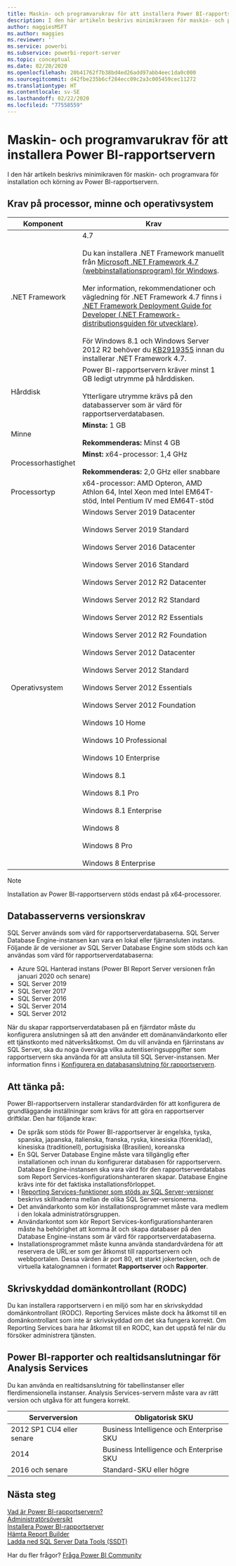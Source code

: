```yaml
---
title: Maskin- och programvarukrav för att installera Power BI-rapportservern
description: I den här artikeln beskrivs minimikraven för maskin- och programvara för installation och körning av Power BI-rapportservern.
author: maggiesMSFT
ms.author: maggies
ms.reviewer: ''
ms.service: powerbi
ms.subservice: powerbi-report-server
ms.topic: conceptual
ms.date: 02/20/2020
ms.openlocfilehash: 20b41762f7b38bd4ed26add97abb4eec1da0c000
ms.sourcegitcommit: d42fbe235b6cf284ecc09c2a3c005459cec11272
ms.translationtype: HT
ms.contentlocale: sv-SE
ms.lasthandoff: 02/22/2020
ms.locfileid: "77558559"
---
```

# <a name="hardware-and-software-requirements-for-installing-power-bi-report-server"></a>Maskin- och programvarukrav för att installera Power BI-rapportservern

I den här artikeln beskrivs minimikraven för maskin- och programvara för installation och körning av Power BI-rapportservern.

## <a name="processor-memory-and-operating-system-requirements"></a>Krav på processor, minne och operativsystem

| Komponent | Krav |
| --- | --- |
| .NET Framework |4.7<br><br>Du kan installera .NET Framework manuellt från [Microsoft .NET Framework 4.7 (webbinstallationsprogram) för Windows](https://support.microsoft.com/en-us/kb/3186500).<br/><br/> Mer information, rekommendationer och vägledning för .NET Framework 4.7 finns i [.NET Framework Deployment Guide for Developer (.NET Framework-distributionsguiden för utvecklare)](https://docs.microsoft.com/dotnet/framework/deployment/deployment-guide-for-developers).<br/><br/>För Windows 8.1 och Windows Server 2012 R2 behöver du [KB2919355](https://support.microsoft.com/kb/2919355) innan du installerar .NET Framework 4.7. |
| Hårddisk |Power BI-rapportservern kräver minst 1 GB ledigt utrymme på hårddisken.<br><br>Ytterligare utrymme krävs på den databasserver som är värd för rapportserverdatabasen. |
| Minne |**Minsta:** 1 GB<br/><br/> **Rekommenderas:** Minst 4 GB |
| Processorhastighet |**Minst:** x64-processor: 1,4 GHz<br/><br/> **Rekommenderas:** 2,0 GHz eller snabbare |
| Processortyp |x64-processor: AMD Opteron, AMD Athlon 64, Intel Xeon med Intel EM64T-stöd, Intel Pentium IV med EM64T-stöd |
| Operativsystem |Windows Server 2019 Datacenter<br><br>Windows Server 2019 Standard<br><br>Windows Server 2016 Datacenter<br><br>Windows Server 2016 Standard<br><br>Windows Server 2012 R2 Datacenter<br><br>Windows Server 2012 R2 Standard<br><br>Windows Server 2012 R2 Essentials<br><br>Windows Server 2012 R2 Foundation<br><br>Windows Server 2012 Datacenter<br><br>Windows Server 2012 Standard<br><br>Windows Server 2012 Essentials<br><br>Windows Server 2012 Foundation<br><br>Windows 10 Home<br><br>Windows 10 Professional<br><br>Windows 10 Enterprise<br><br>Windows 8.1<br><br>Windows 8.1 Pro<br><br>Windows 8.1 Enterprise<br><br>Windows 8<br><br>Windows 8 Pro<br><br>Windows 8 Enterprise |

> [!NOTE]
> Installation av Power BI-rapportservern stöds endast på x64-processorer.


## <a name="database-server-version-requirements"></a>Databasserverns versionskrav

SQL Server används som värd för rapportserverdatabaserna. SQL Server Database Engine-instansen kan vara en lokal eller fjärransluten instans. Följande är de versioner av SQL Server Database Engine som stöds och kan användas som värd för rapportserverdatabaserna:

* Azure SQL Hanterad instans (Power BI Report Server versionen från januari 2020 och senare)
* SQL Server 2019
* SQL Server 2017
* SQL Server 2016
* SQL Server 2014
* SQL Server 2012

När du skapar rapportserverdatabasen på en fjärrdator måste du konfigurera anslutningen så att den använder ett domänanvändarkonto eller ett tjänstkonto med nätverksåtkomst. Om du vill använda en fjärrinstans av SQL Server, ska du noga överväga vilka autentiseringsuppgifter som rapportservern ska använda för att ansluta till SQL Server-instansen. Mer information finns i [Konfigurera en databasanslutning för rapportservern](https://docs.microsoft.com/sql/reporting-services/install-windows/configure-a-report-server-database-connection-ssrs-configuration-manager).

## <a name="considerations"></a>Att tänka på:

Power BI-rapportservern installerar standardvärden för att konfigurera de grundläggande inställningar som krävs för att göra en rapportserver driftklar. Den har följande krav:

* De språk som stöds för Power BI-rapportserver är engelska, tyska, spanska, japanska, italienska, franska, ryska, kinesiska (förenklad), kinesiska (traditionell), portugisiska (Brasilien), koreanska
* En SQL Server Database Engine måste vara tillgänglig efter installationen och innan du konfigurerar databasen för rapportservern. Database Engine-instansen ska vara värd för den rapportserverdatabas som Report Services-konfigurationshanteraren skapar. Database Engine krävs inte för det faktiska installationsförloppet.
* I [Reporting Services-funktioner som stöds av SQL Server-versioner](https://docs.microsoft.com/sql/reporting-services/reporting-services-features-supported-by-the-editions-of-sql-server-2016) beskrivs skillnaderna mellan de olika SQL Server-versionerna.
* Det användarkonto som kör installationsprogrammet måste vara medlem i den lokala administratörsgruppen.
* Användarkontot som kör Report Services-konfigurationshanteraren måste ha behörighet att komma åt och skapa databaser på den Database Engine-instans som är värd för rapportserverdatabaserna.
* Installationsprogrammet måste kunna använda standardvärdena för att reservera de URL:er som ger åtkomst till rapportservern och webbportalen. Dessa värden är port 80, ett starkt jokertecken, och de virtuella katalognamnen i formatet **Rapportserver** och **Rapporter**.

## <a name="read-only-domain-controller-rodc"></a>Skrivskyddad domänkontrollant (RODC)

 Du kan installera rapportservern i en miljö som har en skrivskyddad domänkontrollant (RODC). Reporting Services måste dock ha åtkomst till en domänkontrollant som inte är skrivskyddad om det ska fungera korrekt. Om Reporting Services bara har åtkomst till en RODC, kan det uppstå fel när du försöker administrera tjänsten.

## <a name="power-bi-reports-and-analysis-services-live-connections"></a>Power BI-rapporter och realtidsanslutningar för Analysis Services

Du kan använda en realtidsanslutning för tabellinstanser eller flerdimensionella instanser. Analysis Services-servern måste vara av rätt version och utgåva för att fungera korrekt.

| **Serverversion** | **Obligatorisk SKU** |
| --- | --- |
| 2012 SP1 CU4 eller senare |Business Intelligence och Enterprise SKU |
| 2014 |Business Intelligence och Enterprise SKU |
| 2016 och senare |Standard-SKU eller högre |

## <a name="next-steps"></a>Nästa steg

[Vad är Power BI-rapportservern?](get-started.md)  
[Administratörsöversikt](admin-handbook-overview.md)  
[Installera Power BI-rapportserver](install-report-server.md)  
[Hämta Report Builder](https://www.microsoft.com/download/details.aspx?id=53613)  
[Ladda ned SQL Server Data Tools (SSDT)](https://go.microsoft.com/fwlink/?LinkID=616714)

Har du fler frågor? [Fråga Power BI Community](https://community.powerbi.com/)
